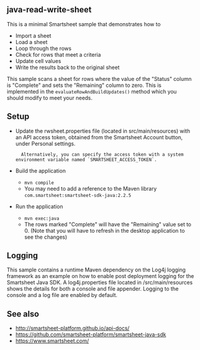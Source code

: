 ## java-read-write-sheet

This is a minimal Smartsheet sample that demonstrates how to
* Import a sheet
* Load a sheet
* Loop through the rows
* Check for rows that meet a criteria
* Update cell values
* Write the results back to the original sheet


This sample scans a sheet for rows where the value of the "Status" column is "Complete" and sets the "Remaining" column to zero.
This is implemented in the `evaluateRowAndBuildUpdates()` method which you should modify to meet your needs.


## Setup
* Update the rwsheet.properties file (located in src/main/resources) with an API access token, obtained from the Smartsheet Account button, under Personal settings. 
    
        Alternatively, you can specify the access token with a system environment variable named `SMARTSHEET_ACCESS_TOKEN`.

* Build the application
    * `mvn compile`
    * You may need to add a reference to the Maven library `com.smartsheet:smartsheet-sdk-java:2.2.5`
    
* Run the application
    * `mvn exec:java`
    * The rows marked "Complete" will have the "Remaining" value set to 0. (Note that you will have to refresh in the desktop application to see the changes)


## Logging
This sample contains a runtime Maven dependency on the Log4j logging framework as an example on how to enable post 
deployment logging for the Smartsheet Java SDK. A log4j.properties file located in /src/main/resources shows the 
details for both a console and file appender. Logging to the console and a log file are enabled by default. 

## See also
- http://smartsheet-platform.github.io/api-docs/
- https://github.com/smartsheet-platform/smartsheet-java-sdk
- https://www.smartsheet.com/

